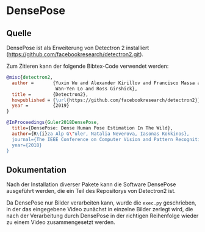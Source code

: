 # DensePose
## Quelle
DensePose ist als Erweiterung von Detectron 2 installiert (https://github.com/facebookresearch/detectron2.git).

Zum Zitieren kann der folgende Bibtex-Code verwendet werden:

```bibtex
@misc{detectron2,
  author =       {Yuxin Wu and Alexander Kirillov and Francisco Massa and
                  Wan-Yen Lo and Ross Girshick},
  title =        {Detectron2},
  howpublished = {\url{https://github.com/facebookresearch/detectron2}},
  year =         {2019}
}

@InProceedings{Guler2018DensePose,
  title={DensePose: Dense Human Pose Estimation In The Wild},
  author={R\{i}za Alp G\"uler, Natalia Neverova, Iasonas Kokkinos},
  journal={The IEEE Conference on Computer Vision and Pattern Recognition (CVPR)},
  year={2018}
}
```

## Dokumentation
Nach der Installation diverser Pakete kann die Software DensePose ausgeführt werden,
die ein Teil des Repositorys von Detectron2 ist.

Da DensePose nur Bilder verarbeiten kann, wurde die `exec.py` geschrieben, in der
das eingegebene Video zunächst in einzelne Bilder zerlegt wird, die nach der Verarbeitung
durch DensePose in der richtigen Reihenfolge wieder zu einem Video zusammengesetzt werden.